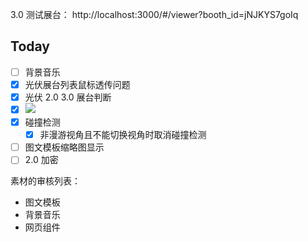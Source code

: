 3.0 测试展台： http://localhost:3000/#/viewer?booth_id=jNJKYS7goIq

## Today

- [ ] 背景音乐
- [x] 光伏展台列表鼠标透传问题
- [x] 光伏 2.0 3.0 展台判断
- [x] ![](Pasted%20image%2020240426095000.png)
- [x] 碰撞检测
	- [x] 非漫游视角且不能切换视角时取消碰撞检测
- [ ] 图文模板缩略图显示
- [ ] 2.0 加密

素材的审核列表：

- 图文模板
- 背景音乐
- 网页组件
